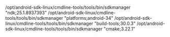 /opt/android-sdk-linux/cmdline-tools/tools/bin/sdkmanager "ndk;25.1.8937393"
/opt/android-sdk-linux/cmdline-tools/tools/bin/sdkmanager "platforms;android-34"
/opt/android-sdk-linux/cmdline-tools/tools/bin/sdkmanager "build-tools;30.0.3"
/opt/android-sdk-linux/cmdline-tools/tools/bin/sdkmanager "cmake;3.22.1"
